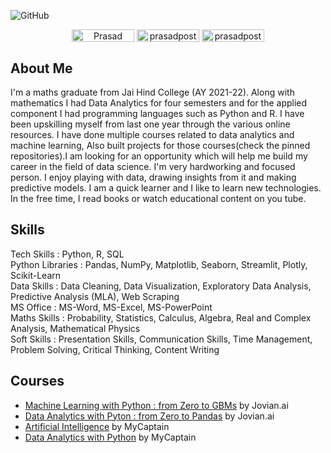 ![GitHub](https://user-images.githubusercontent.com/95558446/223696873-15982f95-385e-4f58-b8ce-f7a0ccc43664.png)
<div align='center'>
<a href="https://www.linkedin.com/in/prasad-posture-6a3a77215/" target="blank"><img align="center" src="https://img.shields.io/badge/-Prasad Posture-blue?style=flat-square&logo=Linkedin&logoColor=white&link=https://www.linkedin.com/in/prasad-posture-6a3a77215/" alt="Prasad Posture" height="20" width="100" /></a>
<a href="https://github.com/prasadposture" target="blank"><img align="center" src="https://img.shields.io/badge/-prasadposture-black?style=flat-square&logo=GitHub&logoColor=white&link=https://github.com/prasadposture" alt="prasadposture" height="20" width="100" /></a>
<a href="https://www.kaggle.com/prasadposture121" target="blank"><img align="center" src="https://img.shields.io/badge/-prasadposture121-blue?style=flat-square&logo=Kaggle&logoColor=white&link=https://www.kaggle.com/prasadposture121" alt="prasadposture121" height="20" width="100" /></a>
</div>
<h2 > About Me </h2>
I'm a maths graduate from Jai Hind College (AY 2021-22). Along with mathematics I had Data Analytics for four semesters and for the applied component I had programming languages such as Python and R. I have been upskilling myself from last one year through the various online resources. I have done multiple courses related to data analytics and machine learning, Also built projects for those courses(check the pinned repositories).I am looking for an opportunity which will help me build my career in the field of data science. I'm very hardworking and focused person. I enjoy playing with data, drawing insights from it and making predictive models. I am a quick learner and I like to learn new technologies. In the free time, I read books or watch educational content on you tube. 
<br>
<h2> Skills </h2>
Tech Skills : Python, R, SQL<br>
Python Libraries : Pandas, NumPy, Matplotlib, Seaborn, Streamlit, Plotly, Scikit-Learn<br>
Data Skills : Data Cleaning, Data Visualization, Exploratory Data Analysis, Predictive Analysis (MLA), Web Scraping <br>
MS Office : MS-Word, MS-Excel, MS-PowerPoint<br>
Maths Skills : Probability, Statistics, Calculus, Algebra, Real and Complex Analysis, Mathematical Physics<br>
Soft Skills : Presentation Skills, Communication Skills, Time Management, Problem Solving, Critical Thinking, Content Writing
<br>
<h2> Courses </h2>

* [Machine Learning with Python : from Zero to GBMs](https://jovian.com/certificate/MFQTQMJYGI) by Jovian.ai
* [Data Analytics with Pyton : from Zero to Pandas](https://jovian.com/certificate/MFQTOOJVGI) by Jovian.ai
* [Artificial Intelligence](https://drive.google.com/file/d/1oe2VOHz4Jp9FrKoiiKCtJPQqB9U8uOWm/view) by MyCaptain
* [Data Analytics with Python](https://drive.google.com/file/d/1l6aKdzuxLXTd1IvpoQirhfJGbWHhMh4Y/view) by MyCaptain
